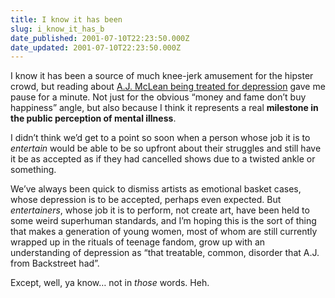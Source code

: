 ```yaml
---
title: I know it has been
slug: i_know_it_has_b
date_published: 2001-07-10T22:23:50.000Z
date_updated: 2001-07-10T22:23:50.000Z
---
```


I know it has been a source of much knee-jerk amusement for the hipster crowd, but reading about [A.J. McLean being treated for depression](http://www.cnn.com/2001/SHOWBIZ/Music/07/10/backstreet.tour/index.html) gave me pause for a minute. Not just for the obvious “money and fame don’t buy happiness” angle, but also because I think it represents a real **milestone in the public perception of mental illness**.

I didn’t think we’d get to a point so soon when a person whose job it is to *entertain* would be able to be so upfront about their struggles and still have it be as accepted as if they had cancelled shows due to a twisted ankle or something.

We’ve always been quick to dismiss artists as emotional basket cases, whose depression is to be accepted, perhaps even expected. But *entertainers*, whose job it is to perform, not create art, have been held to some weird superhuman standards, and I’m hoping this is the sort of thing that makes a generation of young women, most of whom are still currently wrapped up in the rituals of teenage fandom, grow up with an understanding of depression as “that treatable, common, disorder that A.J. from Backstreet had”.

Except, well, ya know… not in *those* words. Heh.

